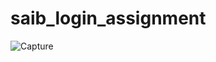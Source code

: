 # saib_login_assignment


![Capture](https://user-images.githubusercontent.com/49389693/145689197-e76c590a-8df9-4824-978d-833c6b626f0d.PNG)
